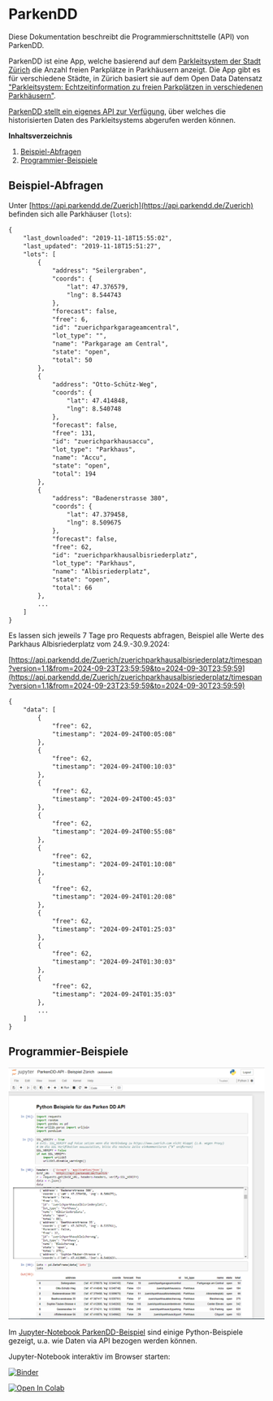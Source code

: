 # ParkenDD

Diese Dokumentation beschreibt die Programmierschnittstelle (API) von ParkenDD.

ParkenDD ist eine App, welche basierend auf dem [Parkleitsystem der Stadt Zürich](https://www.pls-zh.ch/) die Anzahl freien Parkplätze in Parkhäusern anzeigt.
Die App gibt es für verschiedene Städte, in Zürich basiert sie auf dem Open Data Datensatz ["Parkleitsystem: Echtzeitinformation zu freien Parkplätzen in verschiedenen Parkhäusern"](https://data.stadt-zuerich.ch/dataset/parkleitsystem).

[ParkenDD stellt ein eigenes API zur Verfügung](https://api.parkendd.de/), über welches die historisierten Daten des Parkleitsystems abgerufen werden können.


**Inhaltsverzeichnis**

1. [Beispiel-Abfragen](#beispiel-abfragen)
2. [Programmier-Beispiele](#programmier-beispiele)

## Beispiel-Abfragen

Unter [https://api.parkendd.de/Zuerich](https://api.parkendd.de/Zuerich) befinden sich alle Parkhäuser (`lots`):

```
{
    "last_downloaded": "2019-11-18T15:55:02",
    "last_updated": "2019-11-18T15:51:27",
    "lots": [
        {
            "address": "Seilergraben",
            "coords": {
                "lat": 47.376579,
                "lng": 8.544743
            },
            "forecast": false,
            "free": 6,
            "id": "zuerichparkgarageamcentral",
            "lot_type": "",
            "name": "Parkgarage am Central",
            "state": "open",
            "total": 50
        },
        {
            "address": "Otto-Schütz-Weg",
            "coords": {
                "lat": 47.414848,
                "lng": 8.540748
            },
            "forecast": false,
            "free": 131,
            "id": "zuerichparkhausaccu",
            "lot_type": "Parkhaus",
            "name": "Accu",
            "state": "open",
            "total": 194
        },
        {
            "address": "Badenerstrasse 380",
            "coords": {
                "lat": 47.379458,
                "lng": 8.509675
            },
            "forecast": false,
            "free": 62,
            "id": "zuerichparkhausalbisriederplatz",
            "lot_type": "Parkhaus",
            "name": "Albisriederplatz",
            "state": "open",
            "total": 66
        },
        ...
    ]
}
```

Es lassen sich jeweils 7 Tage pro Requests abfragen, Beispiel alle Werte des Parkhaus Albisriederplatz vom 24.9.-30.9.2024:

[https://api.parkendd.de/Zuerich/zuerichparkhausalbisriederplatz/timespan?version=1.1&from=2024-09-23T23:59:59&to=2024-09-30T23:59:59](https://api.parkendd.de/Zuerich/zuerichparkhausalbisriederplatz/timespan?version=1.1&from=2024-09-23T23:59:59&to=2024-09-30T23:59:59)

```
{
    "data": [
        {
            "free": 62,
            "timestamp": "2024-09-24T00:05:08"
        },
        {
            "free": 62,
            "timestamp": "2024-09-24T00:10:03"
        },
        {
            "free": 62,
            "timestamp": "2024-09-24T00:45:03"
        },
        {
            "free": 62,
            "timestamp": "2024-09-24T00:55:08"
        },
        {
            "free": 62,
            "timestamp": "2024-09-24T01:10:08"
        },
        {
            "free": 62,
            "timestamp": "2024-09-24T01:20:08"
        },
        {
            "free": 62,
            "timestamp": "2024-09-24T01:25:03"
        },
        {
            "free": 62,
            "timestamp": "2024-09-24T01:30:03"
        },
        {
            "free": 62,
            "timestamp": "2024-09-24T01:35:03"
        },
        ...
    ]
}
```

## Programmier-Beispiele

[![](jupyter.png)](https://github.com/opendatazurich/opendatazurich.github.io/blob/master/parkendd-api/ParkenDD-Beispiel.ipynb)

Im [Jupyter-Notebook ParkenDD-Beispiel](https://github.com/opendatazurich/opendatazurich.github.io/blob/master/parkendd-api/ParkenDD-Beispiel.ipynb) sind einige Python-Beispiele gezeigt, u.a. wie Daten via API bezogen werden können.

Jupyter-Notebook interaktiv im Browser starten:

[![Binder](https://mybinder.org/badge_logo.svg)](https://mybinder.org/v2/gh/opendatazurich/opendatazurich.github.io/master?filepath=parkendd-api/ParkenDD-Beispiel.ipynb)

[![Open In Colab](https://colab.research.google.com/assets/colab-badge.svg)](https://colab.research.google.com/github/opendatazurich/opendatazurich.github.io/blob/master/parkendd-api/ParkenDD-Beispiel.ipynb)


